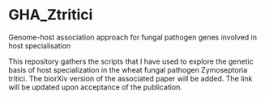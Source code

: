 # GHA_Ztritici
Genome-host association approach for fungal pathogen genes involved in host specialisation

This repository gathers the scripts that I have used to explore the genetic basis of host specialization in the wheat fungal pathogen Zymoseptoria tritici. The biorXiv version of the associated paper will be added. The link will be updated upon acceptance of the publication. 
